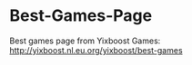 # Best-Games-Page
Best games page from Yixboost Games: http://yixboost.nl.eu.org/yixboost/best-games
